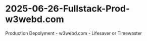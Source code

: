 # 2025-06-26-Fullstack-Prod-w3webd.com
Production Depolyment - w3webd.com - Lifesaver or Timewaster
